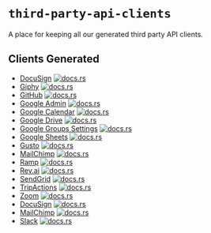 # `third-party-api-clients`

A place for keeping all our generated third party API clients.

## Clients Generated
- [DocuSign](docusign/) [![docs.rs](https://docs.rs/docusign/badge.svg)](https://docs.rs/docusign)
- [Giphy](giphy/) [![docs.rs](https://docs.rs/giphy-api/badge.svg)](https://docs.rs/giphy-api)
- [GitHub](github/) [![docs.rs](https://docs.rs/octorust/badge.svg)](https://docs.rs/octorust)
- [Google Admin](google/admin/) [![docs.rs](https://docs.rs/gsuite-api/badge.svg)](https://docs.rs/gsuite-api)
- [Google Calendar](google/calendar/) [![docs.rs](https://docs.rs/google-calendar/badge.svg)](https://docs.rs/google-calendar)
- [Google Drive](google/drive/) [![docs.rs](https://docs.rs/google-drive/badge.svg)](https://docs.rs/google-drive)
- [Google Groups Settings](google/groups-settings/) [![docs.rs](https://docs.rs/google-groups-settings/badge.svg)](https://docs.rs/google-groups-settings)
- [Google Sheets](google/sheets/) [![docs.rs](https://docs.rs/sheets/badge.svg)](https://docs.rs/sheets)
- [Gusto](gusto/) [![docs.rs](https://docs.rs/gusto-api/badge.svg)](https://docs.rs/gusto-api)
- [MailChimp](mailchimp/) [![docs.rs](https://docs.rs/mailchimp-api/badge.svg)](https://docs.rs/mailchimp-api)
- [Ramp](ramp/) [![docs.rs](https://docs.rs/ramp-api/badge.svg)](https://docs.rs/ramp-api)
- [Rev.ai](rev.ai/) [![docs.rs](https://docs.rs/revai/badge.svg)](https://docs.rs/revai)
- [SendGrid](sendgrid/) [![docs.rs](https://docs.rs/sendgrid-api/badge.svg)](https://docs.rs/sendgrid-api)
- [TripActions](tripactions/) [![docs.rs](https://docs.rs/tripactions/badge.svg)](https://docs.rs/tripactions)
- [Zoom](zoom/) [![docs.rs](https://docs.rs/zoom-api/badge.svg)](https://docs.rs/zoom-api)
- [DocuSign](docusign/) [![docs.rs](https://docs.rs/docusign/badge.svg)](https://docs.rs/docusign)
- [MailChimp](mailchimp/) [![docs.rs](https://docs.rs/mailchimp-api/badge.svg)](https://docs.rs/mailchimp-api)
- [Slack](slack/) [![docs.rs](https://docs.rs/slack-chat-api/badge.svg)](https://docs.rs/slack-chat-api)
